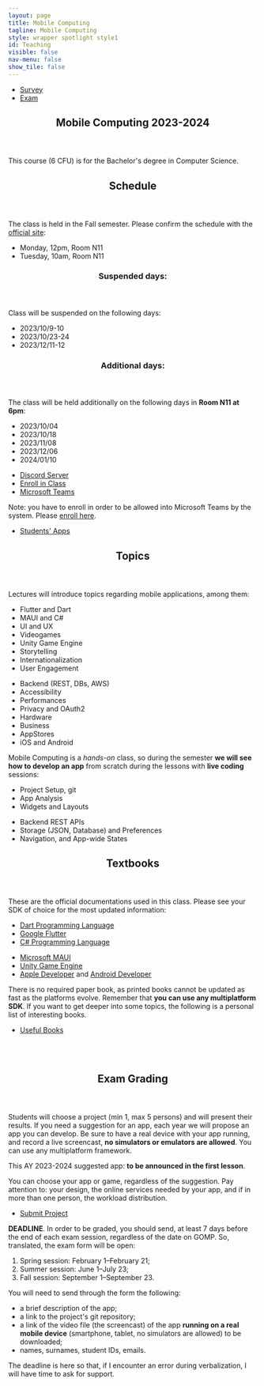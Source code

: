 ```yaml
---
layout: page
title: Mobile Computing
tagline: Mobile Computing
style: wrapper spotlight style1 
id: Teaching
visible: false
nav-menu: false
show_tile: false
---
```


<!-- Main -->
<div id="main">
<section>
<div class="inner">

<section class="special">
<ul class="actions fit">
	<!-- SURVEY -->
    <li><a href="https://forms.office.com/r/j5GC9gz7XE" class="button big fit icon fa-wpforms">Survey</a></li>
    <!-- FINAL CLASS PROJECT SUBMISSION -->
    <li><a href="#submit" class="button big alt special fit icon fa-envelope">Exam</a></li>
</ul>
</section>


<header class="major">
	<h2>Mobile Computing 2023-2024</h2>
</header>

<p>This course (6 CFU) is for the Bachelor's degree in Computer Science.</p>

<header class="major">
	<h2>Schedule</h2>
</header>

<p>The class is held in the Fall semester. Please confirm the schedule with the <a href="https://ingegneriacivileinformaticatecnologieaeronautiche.uniroma3.it/en/didattica/lezioni-aule-e-orari/">official site</a>:</p>

<ul>
    <li>Monday, 12pm, Room N11</li>
    <li>Tuesday, 10am, Room N11</li>
</ul>

<header class="minor">
    <h3>Suspended days:</h3>
</header>

<p>Class will be suspended on the following days:</p>
<ul>
    <li>2023/10/9-10</li>
    <li>2023/10/23-24</li>
    <li>2023/12/11-12</li>
</ul>

<header class="minor">
    <h3>Additional days:</h3>
</header>

<p>The class will be held additionally on the following days in <strong>Room N11 at 6pm</strong>:</p>
<ul>
    <li>2023/10/04</li>
    <li>2023/10/18</li>
    <li>2023/11/08</li>
    <li>2023/12/06</li>
    <li>2024/01/10</li>
</ul>

<section class="special">
<ul class="actions">
    <li><a href="https://discord.gg/rakdahZkks" class="button big special fit icon fa-comment">Discord Server</a></li>
    <li><a href="https://ingegneria.el.uniroma3.it" class="button big fit icon fa-paper-plane">Enroll in Class</a></li>
    <li><a href="https://teams.microsoft.com/l/team/19%3a3PpyKwUTi0MIReAD0VduIiJbdm0ix0Mb2pQYWPtfJ8c1%40thread.tacv2/conversations?groupId=91e69cd7-b63b-45f5-9eb5-62784a0bead8&tenantId=ffb4df68-f464-458c-a546-00fb3af66f6a" class="button big special fit icon fa-video-camera">Microsoft Teams</a></li>
</ul>
</section>

<p>Note: you have to enroll in order to be allowed into Microsoft Teams by the system. Please <a href="https://ingegneria.el.uniroma3.it">enroll here</a>.</p>


<section class="special">
<ul class="actions fit">
    <li><a href="https://www.youtube.com/channel/UCUcW8ANJ0lXzTr5SSKnDudQ/playlists" class="button big icon fa-film">Students' Apps</a></li>
</ul>           
</section>


<header class="major">
    <h2>Topics</h2>
</header>

<p>Lectures will introduce topics regarding mobile applications, among them:</p>


<div class="box alt">
	<div class="row uniform">
		<!-- COLUMN -->
		<div class="6u">
			<ul>
                <li>Flutter and Dart</li>
                <li>MAUI and C#</li>
                <li>UI and UX</li>
                <li>Videogames</li>
                <li>Unity Game Engine</li>
                <li>Storytelling</li>
                <li>Internationalization</li>
                <li>User Engagement</li>
            </ul>
		</div>
        <!-- COLUMN -->
		<div class="6u$">
			<ul>
                <li>Backend (REST, DBs, AWS)</li>
                <li>Accessibility</li>
                <li>Performances</li>
                <li>Privacy and OAuth2</li>
                <li>Hardware</li>
                <li>Business</li>
                <li>AppStores</li>
                <li>iOS and Android</li>
            </ul>
		</div>
    </div>
</div>


<p>Mobile Computing is a <em>hands-on</em> class, so during the semester <strong>we will see how to develop an app</strong> from scratch during the lessons with <strong>live coding</strong> sessions:</p>

<div class="box alt">
	<div class="row uniform">
		<!-- COLUMN -->
		<div class="6u">
			<ul>
                <li>Project Setup, git</li>
                <li>App Analysis</li>
                <li>Widgets and Layouts</li>
            </ul>
		</div>
        <!-- COLUMN -->
		<div class="6u$">
			<ul>
                <li>Backend REST APIs</li>
                <li>Storage (JSON, Database) and Preferences</li>
                <li>Navigation, and App-wide States</li>
            </ul>
		</div>
    </div>
</div>



<header class="major">
    <h2>Textbooks</h2>
</header>

<p>These are the official documentations used in this class. Please see your SDK of choice for the most updated information:</p>

<div class="box alt">
	<div class="row uniform">
		<!-- COLUMN -->
		<div class="6u">
			<ul>
                <li><a href="https://dart.dev/guides">Dart Programming Language</a></li>
                <li><a href="https://docs.flutter.dev/cookbook">Google Flutter</a></li>
                <li><a href="https://learn.microsoft.com/en-us/dotnet/csharp/tour-of-csharp/tutorials/">C# Programming Language</a></li>
            </ul>
		</div>
        <!-- COLUMN -->
		<div class="6u$">
			<ul>
                <li><a href="https://dotnet.microsoft.com/en-us/learn/maui">Microsoft MAUI</a></li>
                <li><a href="https://docs.unity3d.com/Manual/UnityOverview.html">Unity Game Engine</a></li>
                <li><a href="https://developer.apple.com">Apple Developer</a> and <a href="https://developer.android.com">Android Developer</a></li>
            </ul>
		</div>
    </div>
</div>

<p>There is no required paper book, as printed books cannot be updated as fast as the platforms evolve. Remember that <strong>you can use any multiplatform SDK</strong>. If you want to get deeper into some topics, the following is a personal list of interesting books.</p>

<section class="special">
<ul class="actions">
    <li><a href="{{site.baseurl}}/pages/readings.html" class="button big special fit icon fa-book">Useful Books</a></li>
</ul>
</section>


<section id="submit"><br/><br/></section>   

<header class="major">
    <h2>Exam Grading</h2>
</header>

<p>Students will choose a project (min 1, max 5 persons) and will present their results. If you need a suggestion for an app, each year we will propose an app you can develop. Be sure to have a real device with your app running, and record a live screencast, <strong>no simulators or emulators are allowed</strong>. You can use any multiplatform framework.</p>

<p>This AY 2023-2024 suggested app: <strong>to be announced in the first lesson</strong>.</p>

<p>You can choose your app or game, regardless of the suggestion. Pay attention to: your design, the online services needed by your app, and if in more than one person, the workload distribution.</p>

<section class="special">
<ul class="actions">
    <li><a href="https://forms.office.com/r/0mwcc4r0cr" class="button big special fit icon fa-envelope">Submit Project</a></li>
</ul>
</section>

<p><strong>DEADLINE</strong>. In order to be graded, you should send, at least 7 days before the end of each exam session, regardless of the date on GOMP. So, translated, the exam form will be open:</p>

<ol>
    <li>Spring session: February 1&ndash;February 21;</li>
    <li>Summer session: June 1&ndash;July 23;</li>
    <li>Fall session: September 1&ndash;September 23.</li>
</ol>

<p>You will need to send through the form the following:</p>

<ul>
    <li>a brief description of the app;</li>
    <li>a link to the project's git repository;</li>
    <li>a link of the video file (the screencast) of the app <strong>running on a real mobile device</strong> (smartphone, tablet, no simulators are allowed) to be downloaded;</li>
    <li>names, surnames, student IDs, emails.</li>
</ul>

<p>The deadline is here so that, if I encounter an error during verbalization, I will have time to ask for support.</p>


</div>
</section>
</div>
